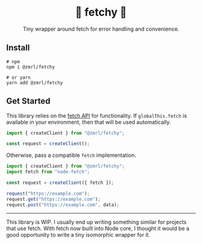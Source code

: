 <h1 align="center">
  🌯 fetchy 🌯
</h1>
<p align="center">
  Tiny wrapper around fetch for error handling and convenience.
</p>

## Install

```shell
# npm
npm i @zmrl/fetchy

# or yarn
yarn add @zmrl/fetchy
```

## Get Started

This library relies on the
[fetch API](https://developer.mozilla.org/en-US/docs/Web/API/Fetch_API)
for functionality. If `globalThis.fetch` is available in your environment,
then that will be used automatically.

```ts
import { createClient } from "@zmrl/fetchy";

const request = createClient();
```

Otherwise, pass a compatible `fetch` implementation.

```ts
import { createClient } from "@zmrl/fetchy";
import fetch from "node-fetch";

const request = createClient({ fetch });
```

```ts
request("https://example.com");
request.get("https://example.com");
request.post("https://example.com", data);
```

---

This library is WIP. I usually end up writing something similar for projects
that use fetch. With fetch now built into Node core, I thought it would be a
good opportunity to write a tiny isomorphic wrapper for it.
